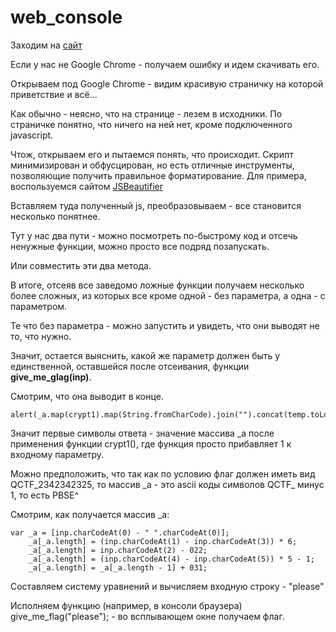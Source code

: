 # web_console #

Заходим на [сайт](http://onlychrome.qctf.ru)

Если у нас не Google Chrome - получаем ошибку и идем скачивать его.

Открываем под Google Chrome - видим красивую страничку на которой приветствие и всё...


Как обычно - неясно, что на странице - лезем в исходники. По страничке понятно, что ничего на ней нет, кроме подключенного javascript.

Чтож, открываем его и пытаемся понять, что происходит. Скрипт минимизирован и обфусцирован, но есть отличные инструменты, позволяющие получить правильное форматирование. Для примера, воспользуемся сайтом [JSBeautifier](http://jsbeautifier.org)

Вставляем туда полученный js, преобразовываем - все становится несколько понятнее.

Тут у нас два пути - можно посмотреть по-быстрому код и отсечь ненужные функции, можно просто все подряд позапускать.

Или совместить эти два метода. 

В итоге, отсеяв все заведомо ложные функции получаем несколько более сложных, из которых все кроме одной - без параметра, а одна - с параметром.

Те что без параметра - можно запустить и увидеть, что они выводят не то, что нужно.

Значит, остается выяснить, какой же параметр должен быть у единственной, оставшейся после отсеивания, функции **give\_me\_glag(inp)**.

Смотрим, что она выводит в конце.

    alert(_a.map(crypt1).map(String.fromCharCode).join("").concat(temp.toLowerCase()))


Значит первые символы ответа - значение массива \_a после применения функции crypt1(), где функция просто прибавляет 1 к входному параметру.

Можно предположить, что так как по условию флаг должен иметь вид QCTF\_2342342325, то массив \_a - это ascii коды символов QCTF\_ минус 1, то есть PBSE^

Смотрим, как получается массив \_a:

    var _a = [inp.charCodeAt(0) - " ".charCodeAt(0)];
        _a[_a.length] = (inp.charCodeAt(1) - inp.charCodeAt(3)) * 6;
        _a[_a.length] = inp.charCodeAt(2) - 022;
        _a[_a.length] = (inp.charCodeAt(4) - inp.charCodeAt(5)) * 5 - 1;
        _a[_a.length] = _a[_a.length - 1] + 031;

Составляем систему уравнений и вычисляем входную строку - "please"

Исполняем функцию (например, в консоли браузера) give\_me\_flag("please");  - во всплывающем окне получаем флаг.
